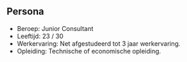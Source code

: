 ## Persona

* Beroep: Junior Consultant
* Leeftijd: 23 / 30
* Werkervaring: Net afgestudeerd tot 3 jaar werkervaring.
* Opleiding: Technische of economische opleiding.
